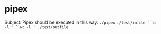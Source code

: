 # pipex

Subject:
Pipex should be executed in this way:
`./pipex ./test/infile ``ls -l'' ``wc -l'' ./test/outfile`
